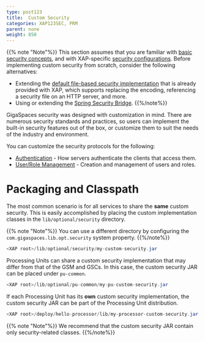```yaml
---
type: post123
title:  Custom Security
categories: XAP123SEC, PRM
parent: none
weight: 850
---
```


{{% note "Note"%}}
This section assumes that you are familiar with [basic security concepts](./security-concepts.html), and with XAP-specific [security configurations](./security-configurations.html). Before implementing custom security from scratch, consider the following alternatives:

- Extending the [default file-based security implementation](./default-file-based-security-implementation-ext.html) that is already provided with XAP, which supports replacing the encoding, referencing a security file on an HTTP server, and more.
- Using or extending the [Spring Security Bridge](./spring-security-bridge.html).
{{%/note%}}

GigaSpaces security was designed with customization in mind. There are numerous security standards and practices, so users can implement the built-in security features out of the box, or customize them to suit the needs of the industry and environment.

You can customize the security protocols for the following:

- [Authentication](./custom-authentication.html) - How servers authenticate the clients that access them.
- [User/Role Management](./custom-user-role-management.html) - Creation and management of users and roles.



# Packaging and Classpath

The most common scenario is for all services to share the **same** custom security. This is easily accomplished by placing the custom implementation classes in the `lib/optional/security` directory.

{{% note "Note"%}}
You can use a different directory by configuring the `com.gigaspaces.lib.opt.security` system property.
{{%/note%}}


```java
<XAP root>/lib/optional/security/my-custom-security.jar
```

Processing Units can share a custom security implementation that may differ from that of the GSM and GSCs. In this case, the custom security JAR can be placed under `pu-common`.


```java
<XAP root>/lib/optional/pu-common/my-pu-custom-security.jar
```

If each Processing Unit has its **own** custom security implementation, the custom security JAR can be part of the Processing Unit distribution.


```java
<XAP root>/deploy/hello-processor/lib/my-processor-custom-security.jar
```

{{% note "Note"%}} 
We recommend that the custom security JAR contain only security-related classes. 
{{%/note%}}
